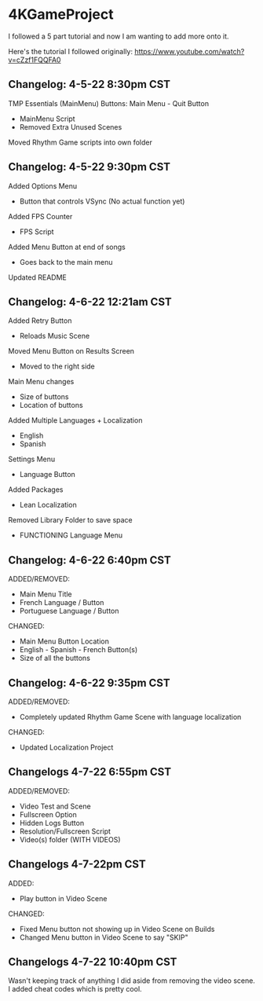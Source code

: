 # 4KGameProject

I followed a 5 part tutorial and now I am wanting to add more onto it.

Here's the tutorial I followed originally:
https://www.youtube.com/watch?v=cZzf1FQQFA0

## **Changelog: 4-5-22 8:30pm CST**
TMP Essentials (MainMenu)
Buttons: Main Menu - Quit Button

- MainMenu Script
- Removed Extra Unused Scenes

Moved Rhythm Game scripts into own folder


## **Changelog: 4-5-22 9:30pm CST**
Added Options Menu
- Button that controls VSync (No actual function yet)

Added FPS Counter
- FPS Script

Added Menu Button at end of songs
- Goes back to the main menu

Updated README


## **Changelog: 4-6-22 12:21am CST**
Added Retry Button
- Reloads Music Scene

Moved Menu Button on Results Screen
- Moved to the right side

Main Menu changes
- Size of buttons
- Location of buttons

Added Multiple Languages + Localization
- English
- Spanish

Settings Menu
- Language Button

Added Packages
- Lean Localization

Removed Library Folder to save space

+ FUNCTIONING Language Menu


## **Changelog: 4-6-22 6:40pm CST**
ADDED/REMOVED:
+ Main Menu Title
+ French Language / Button
+ Portuguese Language / Button

CHANGED:
+ Main Menu Button Location
+ English - Spanish - French Button(s)
+ Size of all the buttons

## **Changelog: 4-6-22 9:35pm CST**
ADDED/REMOVED:
+ Completely updated Rhythm Game Scene with language localization

CHANGED:
+ Updated Localization Project

## **Changelogs 4-7-22 6:55pm CST**
ADDED/REMOVED:
+ Video Test and Scene
+ Fullscreen Option
+ Hidden Logs Button
+ Resolution/Fullscreen Script
+ Video(s) folder (WITH VIDEOS)

## **Changelogs 4-7-22pm CST**
ADDED:
+ Play button in Video Scene

CHANGED:
+ Fixed Menu button not showing up in Video Scene on Builds
+ Changed Menu button in Video Scene to say "SKIP"

## **Changelogs 4-7-22 10:40pm CST**
Wasn't keeping track of anything I did aside from removing the video scene.
I added cheat codes which is pretty cool.
